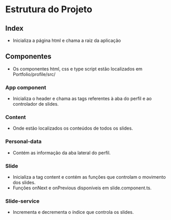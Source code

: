 # Estrutura do Projeto

## Index
- Inicializa a página html e chama a raiz da aplicação

## Componentes
- Os componentes html, css e type script estão localizados em Portfolio/profile/src/

### App component
- Inicializa o header e chama as tags referentes à aba do perfil e ao controlador de slides.

### Content
- Onde estão localizados os conteúdos de todos os slides.

### Personal-data
- Contém as informação da aba lateral do perfil.

### Slide
- Inicializa a tag content e contém as funções que controlam o movimento dos slides.
- Funções onNext e onPrevious disponíveis em slide.component.ts.

### Slide-service
- Incrementa e decrementa o índice que controla os slides.
